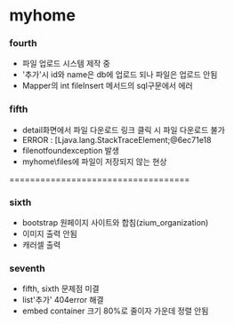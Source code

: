 # myhome

### fourth  
- 파일 업로드 시스템 제작 중
- '추가'시 id와 name은 db에 업로드 되나 파일은 업로드 안됨
- Mapper의 int fileInsert 메서드의 sql구문에서 에러 

### fifth
- detail화면에서 파일 다운로드 링크 클릭 시 파일 다운로드 불가
- ERROR : [Ljava.lang.StackTraceElement;@6ec71e18
- filenotfoundexception 발생
- myhome\files에 파일이 저장되지 않는 현상


===================================
### sixth
- bootstrap 원페이지 사이트와 합침(zium_organization)
- 이미지 출력 안됨
- 캐러셀 출력 

### seventh
- fifth, sixth 문제점 미결
- list'추가' 404error 해결
- embed container 크기 80%로 줄이자 가운데 정렬 안됨